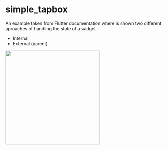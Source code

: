 # simple_tapbox

An example taken from Flutter documentation where is shown two different aproaches of handling the state of a widget

- Internal
- External (parent)


<img src="https://user-images.githubusercontent.com/28717626/136319798-cdf5559c-258b-4097-9e0e-b0c4d6172b50.gif" width="300" />

